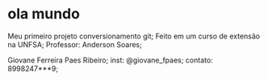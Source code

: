 # ola mundo
 Meu primeiro projeto conversionamento git;
 Feito em um curso de extensão na UNFSA;
 Professor: Anderson Soares;

 Giovane Ferreira Paes Ribeiro;
 inst: @giovane_fpaes;
 contato: 8998247***9;
